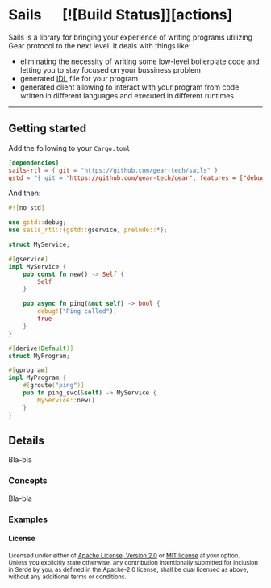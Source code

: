 # Sails &emsp; [![Build Status]][actions]

Sails is a library for bringing your experience of writing programs utilizing
Gear protocol to the next level. It deals with things like:
- eliminating
the necessity of writing some low-level boilerplate code and letting you to stay
focused on your bussiness problem
- generated [IDL](https://en.wikipedia.org/wiki/Interface_description_language) file for
your program
- generated client allowing to interact with your program from code written in
different languages and executed in different runtimes

---

## Getting started

Add the following to your `Cargo.toml`
```toml
[dependencies]
sails-rtl = { git = "https://github.com/gear-tech/sails" }
gstd = "{ git = "https://github.com/gear-tech/gear", features = ["debug"] }"
```

And then:

```rust
#![no_std]

use gstd::debug;
use sails_rtl::{gstd::gservice, prelude::*};

struct MyService;

#[gservice]
impl MyService {
    pub const fn new() -> Self {
        Self
    }

    pub async fn ping(&mut self) -> bool {
        debug!("Ping called");
        true
    }
}

#[derive(Default)]
struct MyProgram;

#[gprogram]
impl MyProgram {
    #[groute("ping")]
    pub fn ping_svc(&self) -> MyService {
        MyService::new()
    }
}
```

## Details

Bla-bla

### Concepts

Bla-bla

### Examples

#### License

<sup>
Licensed under either of <a href="LICENSE-APACHE">Apache License, Version
2.0</a> or <a href="LICENSE-MIT">MIT license</a> at your option.
</sup>

<br>

<sub>
Unless you explicitly state otherwise, any contribution intentionally submitted
for inclusion in Serde by you, as defined in the Apache-2.0 license, shall be
dual licensed as above, without any additional terms or conditions.
</sub>
